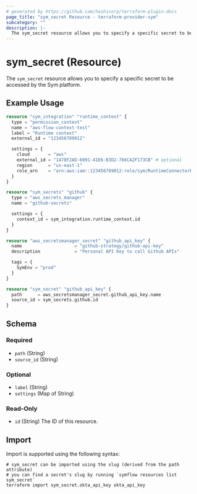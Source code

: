 ```yaml
---
# generated by https://github.com/hashicorp/terraform-plugin-docs
page_title: "sym_secret Resource - terraform-provider-sym"
subcategory: ""
description: |-
  The sym_secret resource allows you to specify a specific secret to be accessed by the Sym platform.
---
```


# sym_secret (Resource)

The `sym_secret` resource allows you to specify a specific secret to be accessed by the Sym platform.

## Example Usage

```terraform
resource "sym_integration" "runtime_context" {
  type = "permission_context"
  name = "aws-flow-context-test"
  label = "Runtime context"
  external_id = "123456789012"

  settings = {
    cloud       = "aws"
    external_id = "1478F2AD-6091-41E6-B3D2-766CA2F173CB" # optional
    region      = "us-east-1"
    role_arn    = "arn:aws:iam::123456789012:role/sym/RuntimeConnectorRole"
  }
}

resource "sym_secrets" "github" {
  type = "aws_secrets_manager"
  name = "github-secrets"

  settings = {
    context_id = sym_integration.runtime_context.id
  }
}

resource "aws_secretsmanager_secret" "github_api_key" {
  name                    = "github-strategy/github-api-key"
  description             = "Personal API Key to call Github APIs"

  tags = {
    SymEnv = "prod"
  }
}

resource "sym_secret" "github_api_key" {
  path      = aws_secretsmanager_secret.github_api_key.name
  source_id = sym_secrets.github.id
}
```

<!-- schema generated by tfplugindocs -->
## Schema

### Required

- `path` (String)
- `source_id` (String)

### Optional

- `label` (String)
- `settings` (Map of String)

### Read-Only

- `id` (String) The ID of this resource.

## Import

Import is supported using the following syntax:

```shell
# sym_secret can be imported using the slug (derived from the path attribute)
# you can find a secret's slug by running `symflow resources list sym_secret`
terraform import sym_secret.okta_api_key okta_api_key
```

